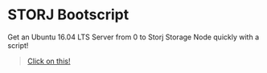 # STORJ Bootscript
Get an Ubuntu 16.04 LTS Server from 0 to Storj Storage Node quickly with a script!

> [Click on this!](https://raw.githubusercontent.com/nixxholas/storj-bootscript/master/setup.sh)
